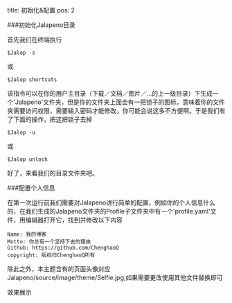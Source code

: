 title: 初始化&配置
pos: 2

###初始化Jalapeno目录

首先我们在终端执行

    $Jalop -s

或
 
    $Jalop shortcuts
    
该指令可以在你的用户主目录（下载／文档／图片／...的上一级目录）下生成一个'Jalapeno'文件夹，但是你的文件夹上面会有一把锁子的图标，意味着你的文件夹需要访问权限，需要输入密码才能修改，你可能会说这多不方便啊。于是我们有了下面的操作，把这把锁子去掉

    
    $Jalop -u
或

    $Jalop unlock
    
好了，来看我们的目录文件夹吧。

###配置个人信息

在第一次运行前我们需要对Jalapeno进行简单的配置，例如你的个人信息什么的，在我们生成的Jalapeno文件夹的Profile子文件夹中有一个'profile.yaml'文件，用编辑器打开它，找到并修改以下内容

    Name: 我的博客
    Motto: 你总有一个坚持下去的理由
    Github: https://github.com/ChenghaoQ
    copyright: 版权归ChenghaoQ所有

除此之外，本主题含有的页面头像对应Jalapeno/source/image/theme/Selfie.jpg,如果需要更改使用其他文件替换即可

效果展示



